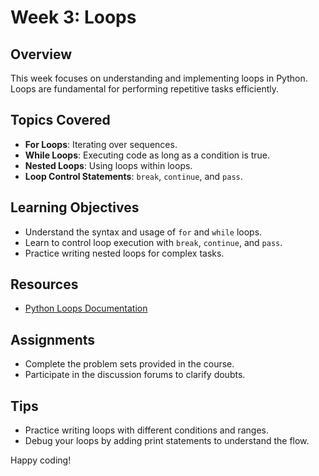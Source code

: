 # Week 3: Loops

## Overview

This week focuses on understanding and implementing loops in Python. Loops are fundamental for performing repetitive tasks efficiently.

## Topics Covered

- **For Loops**: Iterating over sequences.
- **While Loops**: Executing code as long as a condition is true.
- **Nested Loops**: Using loops within loops.
- **Loop Control Statements**: `break`, `continue`, and `pass`.

## Learning Objectives

- Understand the syntax and usage of `for` and `while` loops.
- Learn to control loop execution with `break`, `continue`, and `pass`.
- Practice writing nested loops for complex tasks.

## Resources

- [Python Loops Documentation](https://docs.python.org/3/tutorial/controlflow.html#for-statements)

## Assignments

- Complete the problem sets provided in the course.
- Participate in the discussion forums to clarify doubts.

## Tips

- Practice writing loops with different conditions and ranges.
- Debug your loops by adding print statements to understand the flow.

Happy coding!
